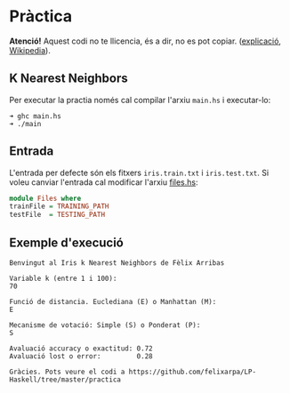 # Pràctica

**Atenció!** Aquest codi no te llicencia, és a dir, no es pot copiar. ([explicació](https://choosealicense.com/no-license/), [Wikipedia](https://en.wikipedia.org/wiki/License-free_software)).

## K Nearest Neighbors

Per executar la practia només cal compilar l'arxiu `main.hs` i executar-lo:

```
➜ ghc main.hs
➜ ./main
```

## Entrada

L'entrada per defecte són els fitxers `iris.train.txt` i `iris.test.txt`. Si voleu canviar l'entrada cal modificar l'arxiu [files.hs](files.hs):

```haskell
module Files where
trainFile = TRAINING_PATH
testFile  = TESTING_PATH
```

## Exemple d'execució

```
Benvingut al Iris k Nearest Neighbors de Fèlix Arribas

Variable k (entre 1 i 100): 
70

Funció de distancia. Euclediana (E) o Manhattan (M): 
E

Mecanisme de votació: Simple (S) o Ponderat (P): 
S

Avaluació accuracy o exactitud: 0.72
Avaluació lost o error:         0.28

Gràcies. Pots veure el codi a https://github.com/felixarpa/LP-Haskell/tree/master/practica
```
